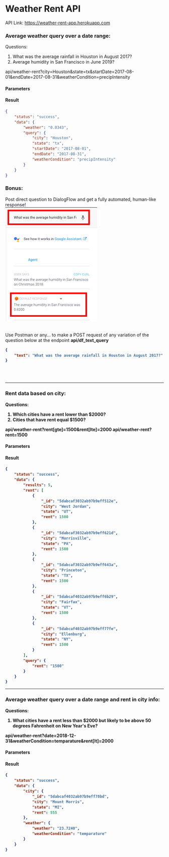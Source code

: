 # Weather Rent API

API Link: https://weather-rent-app.herokuapp.com

### Average weather query over a date range:

Questions:
1. What was the average rainfall in Houston in August 2017?
2. Average humidity in San Francisco in June 2019?

api/weather-rent?city=Houston&state=tx&startDate=2017-08-01&endDate=2017-08-31&weatherCondition=precipIntensity

#### Parameters
    
#### Result

```json
{
    "status": "success",
    "data": {
        "weather": "0.0343",
        "query": {
            "city": "Houston",
            "state": "tx",
            "startDate": "2017-08-01",
            "endDate": "2017-08-31",
            "weatherCondition": "precipIntensity"
        }
    }
}
```

<h3>Bonus:</h3>

Post direct question to DialogFlow and get a fully automated, human-like response!<br>
![](df.png) <br><br>

Use Postman or any... to make a POST request of any variation of the question below at the endpoint
<b>api/df_text_query<b>
    
```json
{
    "text": "What was the average rainfall in Houston in August 2017?"
}
```


<br> <br>
<hr>
<h3>Rent data based on city:</h3>

Questions:
1. Which cities have a rent lower than \$2000?
2. Cities that have rent equal $1500?

api/weather-rent?rent[gte]=1500&rent[lte]=2000
api/weather-rent?rent=1500

#### Parameters
    
#### Result

```json
{
    "status": "success",
    "data": {
        "results": 5,
        "rent": [
            {
                "_id": "5dabcaf3032ab97b9eff512e",
                "city": "West Jordan",
                "state": "UT",
                "rent": 1500
            },
            {
                "_id": "5dabcaf3032ab97b9eff621d",
                "city": "Morrisville",
                "state": "PA",
                "rent": 1500
            },
            {
                "_id": "5dabcaf3032ab97b9eff643a",
                "city": "Princeton",
                "state": "TX",
                "rent": 1500
            },
            {
                "_id": "5dabcaf4032ab97b9eff6b29",
                "city": "Fairfax",
                "state": "VT",
                "rent": 1500
            },
            {
                "_id": "5dabcaf4032ab97b9eff77fe",
                "city": "Ellenburg",
                "state": "NY",
                "rent": 1500
            }
        ],
        "query": {
            "rent": "1500"
        }
    }
}
```

<hr>
<h3>Average weather query over a date range and rent in city info:</h3>

Questions:
1. What cities have a rent less than $2000 but likely to be above 50 degrees Fahrenheit on New Year's Eve?<br>


api/weather-rent?date=2018-12-31&weatherCondition=temparature&rent[lt]=2000

#### Parameters
    
#### Result

```json
{
    "status": "success",
    "data": {
        "city": {
            "_id": "5dabcaf4032ab97b9eff78bd",
            "city": "Mount Morris",
            "state": "MI",
            "rent": 555
        },
        "weather": {
            "weather": "23.7240",
            "weatherCondition": "temparature"
        }
    }
}
```

